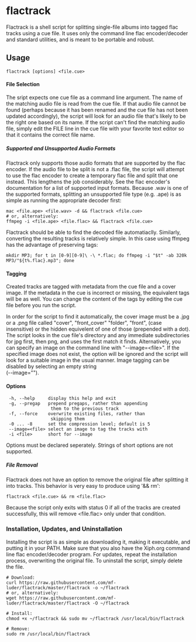 # flactrack

Flactrack is a shell script for splitting single-file albums into tagged flac tracks using a cue file. It uses only the command line flac encoder/decoder and standard utilities, and is meant to be portable and robust.

## Usage

    flactrack [options] <file.cue>

#### File Selection
The sript expects one cue file as a command line argument. The name of the matching audio file is read from the cue file. If that audio file cannot be found (perhaps because it has been renamed and the cue file has not been updated accordingly), the script will look for an audio file that's likely to be the right one based on its name. If the script can't find the matching audio file, simply edit the FILE line in the cue file with your favorite text editor so that it contains the correct file name.

##### Supported and Unsupported Audio Formats
Flactrack only supports those audio formats that are supported by the flac encoder. If the audio file to be split is not a .flac file, the script will attempt to use the flac encoder to create a temporary flac file and split that one instead. This lengthens the job considerably. See the flac encoder's documentation for a list of supported input formats. Because .wav is one of the supported formats, splitting an unsupported file type (e.g. .ape) is as simple as running the appropriate decoder first:

    mac <file.ape> <file.wav> -d && flactrack <file.cue>
    # or, alternatively:
    ffmpeg -i <file.ape> <file.flac> && flactrack <file.cue>

Flactrack should be able to find the decoded file automatiaclly. Similarly, converting the resulting tracks is relatively simple. In this case using ffmpeg has the advantage of preserving tags:

    mkdir MP3; for t in [0-9][0-9]\ -\ *.flac; do ffmpeg -i "$t" -ab 320k MP3/"${t%.flac}.mp3"; done

#### Tagging
Created tracks are tagged with metadata from the cue file and a cover image. If the metadata in the cue is incorrect or missing, the equivalent tags will be as well. You can change the content of the tags by editing the cue file before you run the script.

In order for the script to find it automatically, the cover image must be a .jpg or a .png file called "cover", "front_cover" "folder", "front", (case insensitive) or the hidden equivelent of one of those (prepended with a dot). The script looks in the cue file's directory and any immediate subdirectories for jpg first, then png, and uses the first match it finds. Alternatively, you can specify an image on the command line with "--image=\<file\>". If the specified image does not exist, the option will be ignored and the script will look for a suitable image in the usual manner. Image tagging can be disabled by selecting an empty string  
(--image="").

#### Options
     -h, --help     display this help and exit  
     -g, --pregap   prepend pregaps, rather than appending  
                     them to the previous track  
     -f, --force    overwrite existing files, rather than  
                     skipping them  
     -0 ... -8      set the compression level; default is 5  
     --image=<file> select an image to tag the tracks with  
     -i <file>      short for --image  
Options must be declared seperately. Strings of short options are not supported.

##### File Removal
Flactrack does not have an option to remove the original file after splitting it into tracks. This behavior is very easy to produce using '&& rm':

    flactrack <file.cue> && rm <file.flac>
Because the script only exits with status 0 if all of the tracks are created successfully, this will remove \<file.flac\> only under that condition.

### Installation, Updates, and Uninstallation
Installing the script is as simple as downloading it, making it executable, and putting it in your PATH. Make sure that you also have the Xiph.org command line flac encoder/decoder program. For updates, repeat the installation process, overwriting the original file. To uninstall the script, simply delete the file.

    # Download:  
    curl https://raw.githubusercontent.com/mf-luder/flactrack/master/flactrack -o ~/flactrack
    # or, alternatively:
    wget https://raw.githubusercontent.com/mf-luder/flactrack/master/flactrack -O ~/flactrack
    
    # Install:
    chmod +x ~/flactrack && sudo mv ~/flactrack /usr/local/bin/flactrack
    
    # Remove:
    sudo rm /usr/local/bin/flactrack
